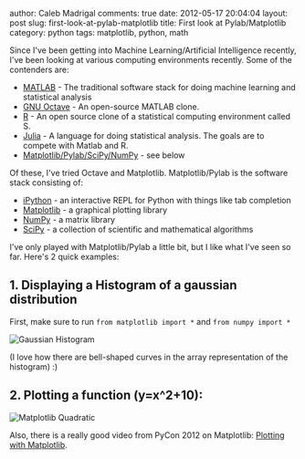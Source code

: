author: Caleb Madrigal
comments: true
date: 2012-05-17 20:04:04
layout: post
slug: first-look-at-pylab-matplotlib
title: First look at Pylab/Matplotlib
category: python
tags: matplotlib, python, math

Since I've been getting into Machine Learning/Artificial Intelligence recently, I've been looking at various computing environments recently.  Some of the contenders are:

	
  * [MATLAB](http://en.wikipedia.org/wiki/MATLAB) - The traditional software stack for doing machine learning and statistical analysis
  * [GNU Octave](http://en.wikipedia.org/wiki/GNU_Octave) - An open-source MATLAB clone.
  * [R](http://en.wikipedia.org/wiki/R_(programming_language)) - An open source clone of a statistical computing environment called S.
  * [Julia](http://julialang.org/) - A language for doing statistical analysis.  The goals are to compete with Matlab and R.
  * [Matplotlib/Pylab/SciPy/NumPy](http://matplotlib.sourceforge.net/) - see below


Of these, I've tried Octave and Matplotlib.  Matplotlib/Pylab is the software stack consisting of:
	
  * [iPython](http://ipython.org/) - an interactive REPL for Python with things like tab completion
  * [Matplotlib](http://matplotlib.sourceforge.net/) - a graphical plotting library
  * [NumPy](http://numpy.scipy.org/) - a matrix library
  * [SciPy](http://www.scipy.org/) - a collection of scientific and mathematical algorithms


I've only played with Matplotlib/Pylab a little bit, but I like what I've seen so far.  Here's 2 quick examples:


## 1. Displaying a Histogram of a gaussian distribution


First, make sure to run `from matplotlib import *` and `from numpy import *`


![Gaussian Histogram](/static/images/gaussian_histogram.png)

(I love how there are bell-shaped curves in the array representation of the histogram) :)

## 2. Plotting a function (y=x^2+10):

![Matplotlib Quadratic](/static/images/matplotlib_quadratic1.png)

Also, there is a really good video from PyCon 2012 on Matplotlib: [Plotting with Matplotlib](http://pyvideo.org/video/617/plotting-with-matplotlib).


